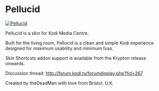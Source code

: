 Pellucid
===================

[![Pellucid](http://img.youtube.com/vi/QYzGpAwfgaw/0.jpg)](https://www.youtube.com/watch?v=QYzGpAwfgaw "Pellucid")

Pellucid is a skin for Kodi Media Centre.

Built for the living room, Pellucid is a clean and simple Kodi experience designed for maximum usability and minimum fuss.

Skin Shortcuts addon support is available from the Krypton release onwards.

Discussion thread: http://forum.kodi.tv/forumdisplay.php?fid=267

Created by theDeadMan with love from Bristol, U.K.

